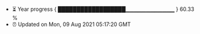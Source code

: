 - ⏳ Year progress { ██████████████████▁▁▁▁▁▁▁▁▁▁▁▁ } 60.33 %
- ⏰ Updated on Mon, 09 Aug 2021 05:17:20 GMT

